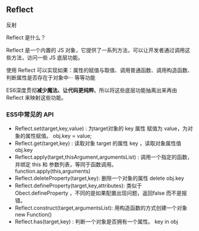 ##  Reflect

反射

Reflect 是什么？

Reflect 是一个内置的 JS 对象，它提供了一系列方法，可以让开发者通过调用这些方法，访问一些 JS 底层功能。

使用 Reflect 可以实现如果：属性的赋值与取值、调用普通函数、调用构造函数、判断属性是否存在于对象中··· 等等功能



ES6深度贯彻**减少魔法、让代码更纯粹**。所以将这些底层功能抽离出来再由 Reflect 来映射这些功能。



### ES5中常见的 API

+ Reflect.set(target,key,value) : 为target对象的 key 属性 赋值为 value，为对象的属性赋值。 obj.key = value;
+ Reflect.get(target,key) :    读取对象 target 的属性 key ，读取对象属性值 obj.key
+ Reflect.apply(target,thisArgument,argumentsList) :   调用一个指定的函数，并绑定 this 和 参数列表，等同于函数调用。 function.apply(this,arguments)
+ Reflect.deleteProperty(target,key):  删除一个对象的属性   delete  obj.key
+ Reflect.defineProperty(target,key,attributes):  类似于 Obect.defineProperty ，不同的是如果配置出现问题，返回false 而不是报错。
+ Reflect.construct(target,argumentsList):  用构造函数的方式创建一个对象  new Function()
+ Reflect.has(target,key) :  判断一个对象是否拥有一个属性。   key in obj

